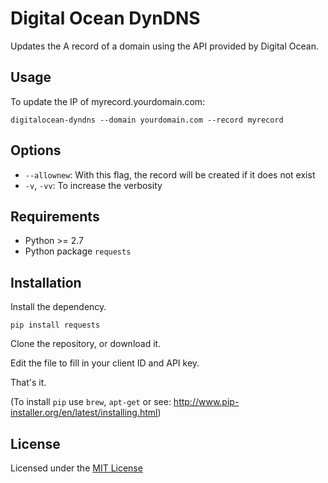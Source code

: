 Digital Ocean DynDNS
====================

Updates the A record of a domain using the API provided by Digital Ocean.

Usage
-----

To update the IP of myrecord.yourdomain.com:

    digitalocean-dyndns --domain yourdomain.com --record myrecord

Options
-------

* `--allownew`: With this flag, the record will be created if it does not exist
* `-v`, `-vv`: To increase the verbosity

Requirements
------------

* Python >= 2.7
* Python package `requests`

Installation
------------

Install the dependency.

    pip install requests

Clone the repository, or download it.

Edit the file to fill in your client ID and API key.

That's it.

(To install `pip` use `brew`, `apt-get` or see: http://www.pip-installer.org/en/latest/installing.html)

License
-------

Licensed under the [MIT License](http://www.opensource.org/licenses/mit-license.php)
